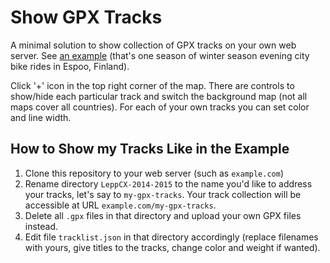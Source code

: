 # Show GPX Tracks

A minimal solution to show collection of GPX tracks on your own web server. 
See [an example](http://konstantin.shemyak.com/showTracks/LeppCX-2014-2015/) (that's one season of winter season evening city bike rides in Espoo, Finland).

Click '+' icon in the top right corner of the map. 
There are controls to show/hide each particular track and switch the background map (not all maps cover all countries).
For each of your own tracks you can set color and line width.

## How to Show my Tracks Like in the Example

1. Clone this repository to your web server (such as `example.com`)
1. Rename directory `LeppCX-2014-2015` to the name you'd like to address your tracks, let's say to `my-gpx-tracks`. 
Your track collection will be accessible at URL `example.com/my-gpx-tracks`.
1. Delete all `.gpx` files in that directory and upload your own GPX files instead.
1. Edit file `tracklist.json` in that directory accordingly (replace filenames with yours, give titles to the tracks, change color and weight if wanted).
